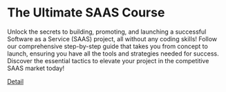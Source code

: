 # The Ultimate SAAS Course

Unlock the secrets to building, promoting, and launching a successful Software as a Service (SAAS) project, all without any coding skills! Follow our comprehensive step-by-step guide that takes you from concept to launch, ensuring you have all the tools and strategies needed for success. Discover the essential tactics to elevate your project in the competitive SAAS market today! 

[Detail](https://eduitfree.com/course/the-ultimate-saas-course)